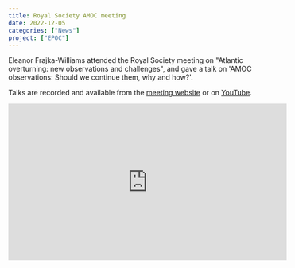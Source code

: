 ```yaml
---
title: Royal Society AMOC meeting 
date: 2022-12-05
categories: ["News"]
project: ["EPOC"]
---
```


Eleanor Frajka-Williams attended the Royal Society meeting on "Atlantic overturning: new observations and challenges",  and gave a talk on 'AMOC observations: Should we continue them, why and how?'.

Talks are recorded and available from the [meeting website](https://royalsociety.org/science-events-and-lectures/2022/12/atlantic-overturning/) or on [YouTube](https://youtu.be/-TUcW8v8ilk?list=PLg7f-TkW11iWJsq-JpD9iHqWzlZ8mWbg4).

<iframe width="560" height="315" src="https://www.youtube.com/embed/KaGTwQBm36w" title="YouTube video player" frameborder="0" allow="accelerometer; autoplay; clipboard-write; encrypted-media; gyroscope; picture-in-picture; web-share" allowfullscreen></iframe>

